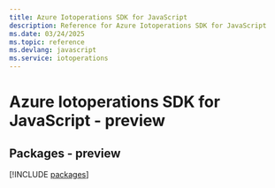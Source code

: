 ```yaml
---
title: Azure Iotoperations SDK for JavaScript
description: Reference for Azure Iotoperations SDK for JavaScript
ms.date: 03/24/2025
ms.topic: reference
ms.devlang: javascript
ms.service: iotoperations
---
```

# Azure Iotoperations SDK for JavaScript - preview
## Packages - preview
[!INCLUDE [packages](iotoperations-index.md)]